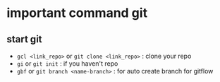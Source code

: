 # important command git
## start git
- `gcl <link_repo>` or `git clone <link_repo>` : clone your repo
- `gi` or `git init` : if you haven't repo
- `gbf` or `git branch <name-branch>` : for auto create branch for gitflow
